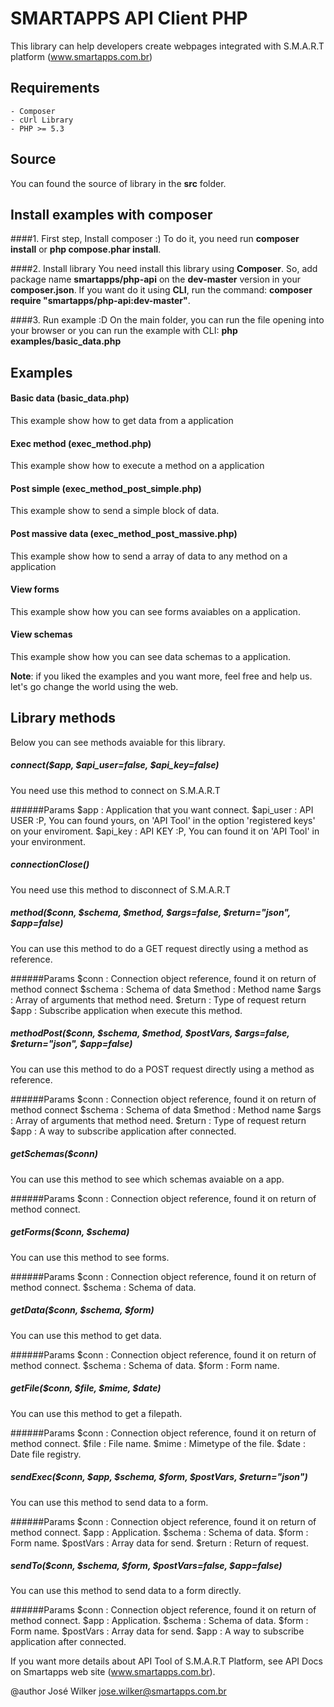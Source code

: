 # SMARTAPPS API Client PHP
This library can help developers create webpages integrated with S.M.A.R.T platform (www.smartapps.com.br)

## Requirements

	- Composer
	- cUrl Library
	- PHP >= 5.3

## Source
You can found the source of library in the **src** folder.

## Install examples with composer

####1. First step, Install composer :)
To do it, you need run <b>composer install</b> or <b>php compose.phar install</b>.

####2. Install library
You need install this library using **Composer**. So, add package name **smartapps/php-api** on the **dev-master** version in your **composer.json**. If you want do it using **CLI**, run the command: **composer require "smartapps/php-api:dev-master"**.

####3. Run example :D
On the main folder, you can run the file opening into your browser or you can run the example with CLI: <b>php examples/basic_data.php</b>

## Examples

#### Basic data (basic_data.php)
This example show how to get data from a application

#### Exec method (exec_method.php)
This example show how to execute a method on a application

#### Post simple (exec_method_post_simple.php)
This example show to send a simple block of data.

#### Post massive data (exec_method_post_massive.php)
This example show how to send a array of data to any method on a application

#### View forms
This example show how you can see forms avaiables on a application.

#### View schemas
This example show how you can see data schemas to a application.

**Note**: if you liked the examples and you want more, feel free and help us. let's go change the world using the web.

## Library methods
Below you can see methods avaiable for this library.

##### connect($app, $api_user=false, $api_key=false)
You need use this method to connect on S.M.A.R.T

######Params
	$app 		: Application that you want connect.
	$api_user	: API USER :P, You can found yours, on 'API Tool' in the option 'registered keys' on your enviroment.
	$api_key 	: API KEY :P, You can found it on 'API Tool' in your environment.

##### connectionClose()
You need use this method to disconnect of S.M.A.R.T

##### method($conn, $schema, $method, $args=false, $return="json", $app=false)
You can use this method to do a GET request directly using a method as reference.

######Params
	$conn 		: Connection object reference, found it on return of method connect
	$schema 	: Schema of data
	$method 	: Method name
	$args		: Array of arguments that method need.
	$return 	: Type of request return
	$app 		: Subscribe application when execute this method.

##### methodPost($conn, $schema, $method, $postVars, $args=false, $return="json", $app=false)
You can use this method to do a POST request directly using a method as reference.

######Params
	$conn 		: Connection object reference, found it on return of method connect
	$schema 	: Schema of data
	$method 	: Method name
	$args		: Array of arguments that method need.
	$return 	: Type of request return
	$app 		: A way to subscribe application after connected.

##### getSchemas($conn)
You can use this method to see which schemas avaiable on a app.

######Params
	$conn 		: Connection object reference, found it on return of method connect.

##### getForms($conn, $schema)
You can use this method to see forms.

######Params
	$conn 		: Connection object reference, found it on return of method connect.
	$schema 	: Schema of data.

##### getData($conn, $schema, $form)
You can use this method to get data.

######Params
	$conn 		: Connection object reference, found it on return of method connect.
	$schema 	: Schema of data.
	$form 		: Form name.

##### getFile($conn, $file, $mime, $date)
You can use this method to get a filepath.

######Params
	$conn 		: Connection object reference, found it on return of method connect.
	$file 		: File name.
	$mime 		: Mimetype of the file.
	$date 		: Date file registry.

##### sendExec($conn, $app, $schema, $form, $postVars, $return="json")
You can use this method to send data to a form.

######Params
	$conn 		: Connection object reference, found it on return of method connect.
	$app 		: Application.
	$schema 	: Schema of data.
	$form 		: Form name.
	$postVars 	: Array data for send.
	$return 	: Return of request.

##### sendTo($conn, $schema, $form, $postVars=false, $app=false)
You can use this method to send data to a form directly.

######Params
	$conn 		: Connection object reference, found it on return of method connect.
	$app 		: Application.
	$schema 	: Schema of data.
	$form 		: Form name.
	$postVars 	: Array data for send.
	$app 		: A way to subscribe application after connected.


If you want more details about API Tool of S.M.A.R.T Platform, see API Docs on Smartapps web site (www.smartapps.com.br).

@author José Wilker <jose.wilker@smartapps.com.br>